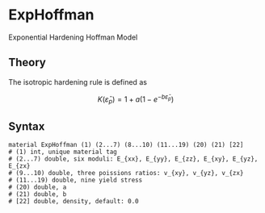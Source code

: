 # ExpHoffman

Exponential Hardening Hoffman Model

## Theory

The isotropic hardening rule is defined as

$$
K(\bar\varepsilon_p)=1+a(1-e^{-b\bar\varepsilon_p})
$$

## Syntax

```
material ExpHoffman (1) (2...7) (8...10) (11...19) (20) (21) [22]
# (1) int, unique material tag
# (2...7) double, six moduli: E_{xx}, E_{yy}, E_{zz}, E_{xy}, E_{yz}, E_{zx}
# (9...10) double, three poissions ratios: v_{xy}, v_{yz}, v_{zx}
# (11...19) double, nine yield stress
# (20) double, a
# (21) double, b
# [22] double, density, default: 0.0
```
